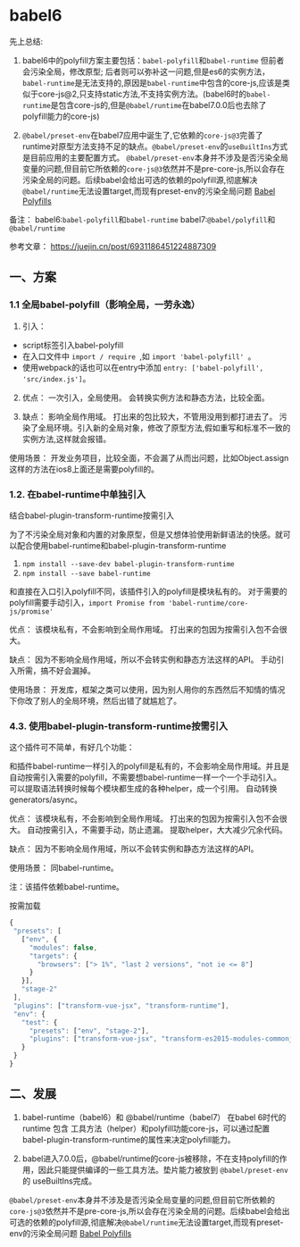# babel6


先上总结:

1. babel6中的polyfill方案主要包括：`babel-polyfill`和`babel-runtime`
但前者会污染全局，修改原型;
后者则可以弥补这一问题,但是es6的实例方法，`babel-runtime`是无法支持的,原因是`babel-runtime`中包含的core-js,应该是类似于core-js@2,只支持static方法,不支持实例方法。(babel6时的`babel-runtime`是包含core-js的,但是`@babel/runtime`在babel7.0.0后也去除了polyfill能力的core-js)

2. `@babel/preset-env`在babel7应用中诞生了,它依赖的`core-js@3`完善了runtime对原型方法支持不足的缺点。`@babel/preset-env`的`useBuiltIns`方式 是目前应用的主要配置方式。 
 `@babel/preset-env`本身并不涉及是否污染全局变量的问题,但目前它所依赖的`core-js@3`依然并不是pre-core-js,所以会存在污染全局的问题。后续babel会给出可选的依赖的polyfill源,彻底解决`@babel/runtime`无法设置target,而现有preset-env的污染全局问题 [Babel Polyfills](https://github.com/babel/babel-polyfills/blob/main/docs/migration.md)

备注：
babel6:`babel-polyfill`和`babel-runtime`
babel7:`@babel/polyfill`和`@babel/runtime`

参考文章： https://juejin.cn/post/6931186451224887309


## 一、方案
### 1.1 全局babel-polyfill（影响全局，一劳永逸）
1. 引入：
* script标签引入babel-polyfill
* 在入口文件中 `import / require `,如 `import 'babel-polyfill' `。
* 使用webpack的话也可以在entry中添加 `entry: ['babel-polyfill', 'src/index.js']`。

2. 优点：
一次引入，全局使用。
会转换实例方法和静态方法，比较全面。

3. 缺点：
影响全局作用域。
打出来的包比较大，不管用没用到都打进去了。
污染了全局环境。引入新的全局对象，修改了原型方法,假如重写和标准不一致的实例方法,这样就会报错。

使用场景：
开发业务项目，比较全面，不会漏了从而出问题，比如Object.assign这样的方法在ios8上面还是需要polyfill的。

   


### 1.2.  在babel-runtime中单独引入
结合babel-plugin-transform-runtime按需引入

为了不污染全局对象和内置的对象原型，但是又想体验使用新鲜语法的快感。就可以配合使用babel-runtime和babel-plugin-transform-runtime
1. `npm install --save-dev babel-plugin-transform-runtime`
2. `npm install --save babel-runtime`

和直接在入口引入polyfill不同，该插件引入的polyfill是模块私有的。
对于需要的polyfill需要手动引入，`import Promise from 'babel-runtime/core-js/promise'`

优点：
该模块私有，不会影响到全局作用域。
打出来的包因为按需引入包不会很大。

缺点：
因为不影响全局作用域，所以不会转实例和静态方法这样的API。
手动引入所需，搞不好会漏掉。

使用场景：
开发库，框架之类可以使用，因为别人用你的东西然后不知情的情况下你改了别人的全局环境，然后出错了就尴尬了。

### 4.3. 使用babel-plugin-transform-runtime按需引入

这个插件可不简单，有好几个功能：

和插件babel-runtime一样引入的polyfill是私有的，不会影响全局作用域。并且是自动按需引入需要的polyfill，不需要想babel-runtime一样一个一个手动引入。
可以提取语法转换时候每个模块都生成的各种helper，成一个引用。
自动转换generators/async。

优点：
该模块私有，不会影响到全局作用域。
打出来的包因为按需引入包不会很大。
自动按需引入，不需要手动，防止遗漏。
提取helper，大大减少冗余代码。

缺点：
因为不影响全局作用域，所以不会转实例和静态方法这样的API。

使用场景：
同babel-runtime。

注：该插件依赖babel-runtime。

按需加载

 ````javascript
{
  "presets": [
    ["env", {
      "modules": false,
      "targets": {
        "browsers": ["> 1%", "last 2 versions", "not ie <= 8"]
      }
    }],
    "stage-2"
  ],
  "plugins": ["transform-vue-jsx", "transform-runtime"],
  "env": {
    "test": {
      "presets": ["env", "stage-2"],
      "plugins": ["transform-vue-jsx", "transform-es2015-modules-commonjs", "dynamic-import-node"]
    }
  }
}
 ````


## 二、发展
1. babel-runtime（babel6）和 @babel/runtime（babel7）
在babel 6时代的runtime 包含 工具方法（helper）和polyfill功能core-js，可以通过配置babel-plugin-transform-runtime的属性来决定polyfill能力。

2. babel进入7.0.0后，@babel/runtime的core-js被移除，不在支持polyfill的作用，因此只能提供编译的一些工具方法。垫片能力被放到 `@babel/preset-env`的 useBuiltIns完成。

 `@babel/preset-env`本身并不涉及是否污染全局变量的问题,但目前它所依赖的`core-js@3`依然并不是pre-core-js,所以会存在污染全局的问题。后续babel会给出可选的依赖的polyfill源,彻底解决`@babel/runtime`无法设置target,而现有preset-env的污染全局问题 [Babel Polyfills](https://github.com/babel/babel-polyfills/blob/main/docs/migration.md) 


 
 

 

